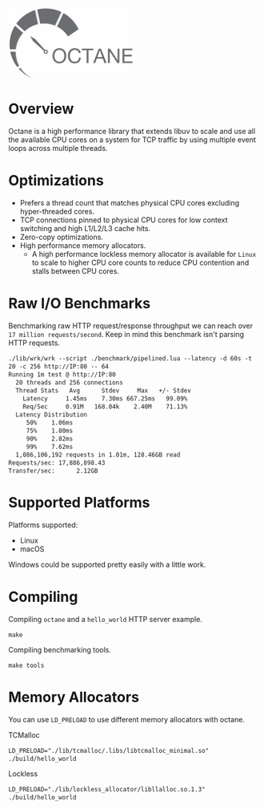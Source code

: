 <img src="logo.png" width="50%"/>

# Overview
Octane is a high performance library that extends libuv to scale and use all the available CPU cores on a system for TCP traffic by using multiple event loops across multiple threads.

# Optimizations
- Prefers a thread count that matches physical CPU cores excluding hyper-threaded cores.
- TCP connections pinned to physical CPU cores for low context switching and high L1/L2/L3 cache hits.
- Zero-copy optimizations.
- High performance memory allocators.
  - A high performance lockless memory allocator is available for `Linux` to scale to higher CPU core counts to reduce CPU contention and stalls between CPU cores.

# Raw I/O Benchmarks
Benchmarking raw HTTP request/response throughput we can reach over `17 million requests/second`. Keep in mind this benchmark isn't parsing HTTP requests. 

```
./lib/wrk/wrk --script ./benchmark/pipelined.lua --latency -d 60s -t 20 -c 256 http://IP:80 -- 64
Running 1m test @ http://IP:80
  20 threads and 256 connections
  Thread Stats   Avg      Stdev     Max   +/- Stdev
    Latency     1.45ms    7.30ms 667.25ms   99.09%
    Req/Sec     0.91M   168.04k    2.40M    71.13%
  Latency Distribution
     50%    1.06ms
     75%    1.80ms
     90%    2.82ms
     99%    7.62ms
  1,086,106,192 requests in 1.01m, 128.46GB read
Requests/sec: 17,886,898.43
Transfer/sec:      2.12GB
```

# Supported Platforms
Platforms supported:
- Linux
- macOS

Windows could be supported pretty easily with a little work.

# Compiling
Compiling `octane` and a `hello_world` HTTP server example.
```
make
```

Compiling benchmarking tools.
```
make tools
```

# Memory Allocators
You can use `LD_PRELOAD` to use different memory allocators with octane.

TCMalloc
```
LD_PRELOAD="./lib/tcmalloc/.libs/libtcmalloc_minimal.so" ./build/hello_world
```

Lockless
```
LD_PRELOAD="./lib/lockless_allocator/libllalloc.so.1.3" ./build/hello_world
```
